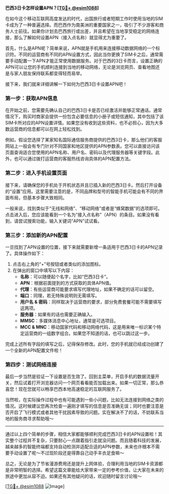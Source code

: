 **巴西3日卡怎样设置APN？[[TG💪+ @esim1088](https://t.me/s/esim1088)]**

在如今这个移动互联网高度发达的时代，出国旅行或者短期工作时使用当地的SIM卡成为了一种普遍选择。而巴西作为南美洲的重要国家之一，吸引了不少游客和商务人士前往。如果你计划去巴西旅行或出差，并且希望在当地享受稳定的网络连接，那么了解如何设置APN（接入点名称）就显得尤为重要了。

首先，什么是APN呢？简单来说，APN就是手机用来连接移动数据网络的一个标识符。不同的运营商有不同的APN设置方式，因此当你更换了SIM卡之后，通常需要手动配置一下APN才能正常使用数据服务。对于巴西的3日卡而言，设置正确的APN可以让您的手机顺利连接到当地的移动网络，无论是浏览网页、查看地图还是与家人朋友保持联系都变得轻而易举。

接下来，我们就来详细讲解一下如何为巴西3日卡设置APN吧！

### 第一步：获取APN信息

在开始之前，您需要先确认自己的巴西3日卡是否已经激活并能够正常通话。通常情况下，购买时商家会提供一份包含必要信息的小册子或短信通知，其中包括了该SIM卡所对应的APN设置详情。如果您没有收到这些资料，也不必担心，因为大多数运营商的信息都可以在网上轻松找到。

例如，假设您选择了某家知名国际通信服务商提供的巴西3日卡，那么他们的客服网站上一般会有专门针对不同国家和地区提供的APN参数表。您可以直接访问该页面查询适合您使用的APN名称、用户名、密码以及代理服务器等关键字段。此外，也可以通过拨打运营商的客服热线咨询具体的APN配置方法。

### 第二步：进入手机设置页面

接下来，请确保您的手机处于开机状态并且已插入新的巴西3日卡。然后打开设备的“设置”应用。这里需要注意的是，不同品牌和型号的智能手机可能会有不同的界面布局，但基本步骤大致相同。

一般来说，找到类似于“无线和网络”、“移动网络”或者是“蜂窝数据”的选项即可。点击进入后，您应该能看到一个名为“接入点名称”（APN）的条目。如果没有看到，请尝试搜索功能，输入关键词“APN”试试看。

### 第三步：添加新的APN配置

一旦找到了APN设置的位置，接下来就需要新增一条适用于巴西3日卡的APN记录了。具体操作如下：

1. 点击右上角的“+”号按钮或者类似的添加图标。
2. 在弹出的窗口中填写以下内容：
   - **名称**：可以随便起个名字，比如“巴西3日卡”。
   - **APN**：根据前面提到的方式获取的具体APN值。
   - **代理**：有些运营商可能要求填写代理地址，如果不确定的话可以留空。
   - **端口**：同理，若无特殊说明则无需填写。
   - **用户名 & 密码**：同样取决于运营商的要求，部分免费套餐可能不需要填写这两项。
   - **服务器**：如果有的话也需要正确输入。
   - **MMSC**：多媒体消息中心地址，通常是可选项目。
   - **MCC & MNC**：移动国家代码和移动网络代码，这是用来唯一标识某个特定运营商的一组数字组合。如果您不知道的话，也可以跳过这一步。

完成上述所有字段的填写之后，记得保存修改。此时，您的手机就已经成功创建了一个全新的APN配置文件啦！

### 第四步：测试网络连接

最后一步当然是验证一下设置是否生效了。回到主菜单，开启手机的数据流量开关，然后试着打开浏览器访问一个网页看看能否加载出来。如果一切正常，那么恭喜您！现在您就可以畅享巴西本地高速稳定的互联网服务了。

当然啦，在实际操作过程中也有可能遇到一些小问题，比如无法连接到网络之类的情况。这时候建议您再次检查一遍刚才填写的信息是否准确无误；同时也要注意是否开启了飞行模式或者其他干扰因素导致的问题。实在解决不了的话，不妨联系当地的服务商寻求帮助哦～

---

通过以上四个简单的步骤，相信大家都能够顺利完成巴西3日卡的APN设置啦！其实整个过程并不复杂，只要耐心一点跟着指引走就没问题。而且随着科技的发展，越来越多的智能终端都支持自动检测并适配合适的APN参数，未来也许根本不需要手动设置了呢～不过现阶段还是得靠自己动手丰衣足食嘛～

总之，无论是为了节省漫游费用还是提升上网体验，合理利用当地的SIM卡资源都是非常明智的选择。希望这篇文章能给大家带来一定的参考价值，让大家在未来的旅途中更加从容不迫。如果还有其他疑问的话，欢迎随时留言讨论哦～

[[TG💪+ @esim1088](https://t.me/s/esim1088) ![Image](https://i.postimg.cc/4NQfJmqS/Snipaste-2025-05-13-00-14-12.png)]